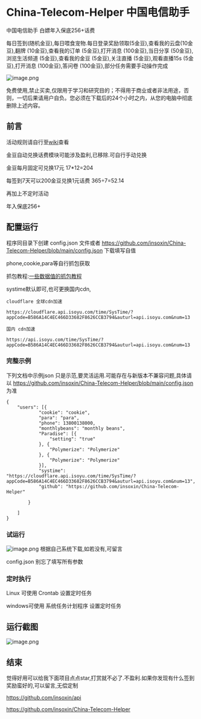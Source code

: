 # China-Telecom-Helper 中国电信助手
中国电信助手 白嫖年入保底256+话费

每日签到(随机金豆),每日喂食宠物.每日登录奖励领取(5金豆),查看我的云盘(10金豆),翻牌 (10金豆),查看我的订单 (5金豆),打开消息 (100金豆),当日分享 (50金豆),浏览生活频道 (5金豆),查看我的金豆 (5金豆),关注直播 (5金豆),观看直播15s (5金豆),打开消息 (100金豆),答问卷 (100金豆),部分任务需要手动操作完成


![image.png](https://pic.rmb.bdstatic.com/bjh/7367f58ef56656fac3c1ed462e658bb9.png)


免费使用,禁止买卖,仅限用于学习和研究目的；不得用于商业或者非法用途，否则，一切后果请用户自负。您必须在下载后的24个小时之内，从您的电脑中彻底删除上述内容。

## 前言


活动规则请自行至[wiki](https://github.com/insoxin/China-Telecom-Helper/wiki)查看

金豆自动兑换话费模块可能涉及盈利,已移除.可自行手动兑换

金豆每月固定可兑换17元 17*12=204

每签到7天可以200金豆兑换1元话费 365÷7=52.14

再加上不定时活动

年入保底256+



## 配置运行

程序同目录下创建 config.json 文件或者 https://github.com/insoxin/China-Telecom-Helper/blob/main/config.json 下载填写自值

phone,cookie,para等自行抓包获取

抓包教程:[一些数据值的抓包教程](https://github.com/insoxin/China-Telecom-Helper/wiki/%E4%B8%80%E4%BA%9B%E6%95%B0%E6%8D%AE%E5%80%BC%E7%9A%84%E6%8A%93%E5%8C%85%E6%95%99%E7%A8%8B)

systime默认即可,也可更换国内cdn,

```
cloudflare 全球cdn加速  

https://cloudflare.api.isoyu.com/time/SysTime/?appCode=B586A14C4EC466D33682F8626CCB3794&auturl=api.isoyu.com&num=13

国内 cdn加速

https://api.isoyu.com/time/SysTime/?appCode=B586A14C4EC466D33682F8626CCB3794&auturl=api.isoyu.com&num=13
```

### 完整示例

下列文档中示例json 只是示范,要灵活运用.可能存在与新版本不兼容问题,具体请以 https://github.com/insoxin/China-Telecom-Helper/blob/main/config.json 为准

```
{
	"users": [{
			"cookie": "cookie",
			"para": "para",
			"phone": 13800138000,
			"monthlybeans": "monthly beans",
			"Paradise": [{
				"setting": "true"
			}, {
				"Polymerize": "Polymerize"
			}, {
				"Polymerize": "Polymerize"
			}],
			"systime": "https://cloudflare.api.isoyu.com/time/SysTime/?appCode=B586A14C4EC466D33682F8626CCB3794&auturl=api.isoyu.com&num=13",
			"github": "https://github.com/insoxin/China-Telecom-Helper"

		}

	]
}
```
### 试运行
![image.png](https://pic.rmb.bdstatic.com/bjh/b9f518e9d5ebe4671652700106623c78.png)
根据自己系统下载,如若没有,可留言



config.json 别忘了填写所有参数

### 定时执行

Linux 可使用 Crontab 设置定时任务

windows可使用 系统任务计划程序 设置定时任务


## 运行截图

![image.png](https://pic.rmb.bdstatic.com/bjh/7367f58ef56656fac3c1ed462e658bb9.png)

## 结束

觉得好用可以给我下面项目点点star,打赏就不必了.不盈利.如果你发现有什么签到奖励蛮好的,可以留言,无偿定制

https://github.com/insoxin/api

https://github.com/insoxin/China-Telecom-Helper
